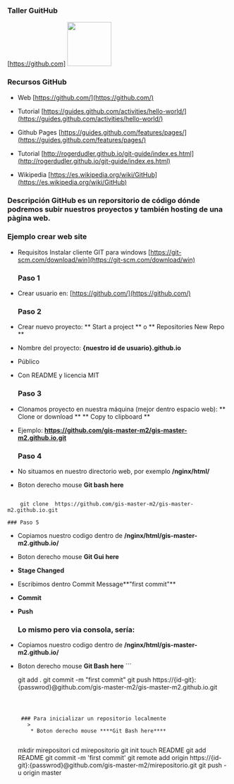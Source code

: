 
  ### Taller GuitHub 
   [https://github.com]
<img src="https://assets-cdn.github.com/images/modules/logos_page/GitHub-Logo" width="100"> 
       

 
###  Recursos GitHub

* Web
[https://github.com/](https://github.com/)

* Tutorial
[https://guides.github.com/activities/hello-world/](https://guides.github.com/activities/hello-world/)

* Github Pages
[https://guides.github.com/features/pages/](https://guides.github.com/features/pages/)

* Tutorial
[http://rogerdudler.github.io/git-guide/index.es.html](http://rogerdudler.github.io/git-guide/index.es.html)

* Wikipedia
[https://es.wikipedia.org/wiki/GitHub](https://es.wikipedia.org/wiki/GitHub)

    


    
### Descripción GitHub es un reporsitorio de código dónde podremos subir nuestros proyectos y también hosting de una pàgina web.
### Ejemplo crear web site

* Requisitos Instalar cliente GIT para windows [https://git-scm.com/download/win](https://git-scm.com/download/win)

     
    ### Paso 1

* Crear usuario en: [https://github.com/](https://github.com/)

     
    ### Paso 2

* Crear nuevo proyecto: ** Start a project ** o ** Repositories <i class="fa fa-arrow-right" aria-hidden="true"></i>New Repo **
* Nombre del proyecto: **{nuestro id de usuario}.github.io**
* Público
* Con README y licencia MIT
     
    ### Paso 3

* Clonamos proyecto en nuestra máquina (mejor dentro espacio web): ** Clone or download **<i class="fa fa-arrow-right" aria-hidden="true"></i> ** Copy to clipboard **
* Ejemplo: **https://github.com/gis-master-m2/gis-master-m2.github.io.git**
     
    ### Paso 4

* No situamos en nuestro directorio web, por exemplo **/nginx/html/**
* Boton derecho mouse **Git bash here**
``` 
    git clone  https://github.com/gis-master-m2/gis-master-m2.github.io.git
   ```  
     
    ### Paso 5

* Copiamos nuestro codigo dentro de **/nginx/html/gis-master-m2.github.io/**
* Boton derecho mouse **Git Gui here**
* **Stage Changed**
* Escribimos dentro Commit Message**"first commit"**
* **Commit**
* **Push**
     

    ### Lo mismo pero via consola, sería:

* Copiamos nuestro codigo dentro de **/nginx/html/gis-master-m2.github.io/**
* Boton derecho mouse ****Git Bash here****
		``` 
	git add .
	git commit -m "first commit"
	git push https://{id-git}:{passwrod}@github.com/gis-master-m2/gis-master-m2.github.io.git
   ```  
     

	### Para inicializar un repositorio localmente
	  > 
	   * Boton derecho mouse ****Git Bash here****
	   
	```  
	mkdir mirepositori
	cd mirepositorio
	git init
	touch README
	git add README
	git commit -m 'first commit'
	git remote add origin https://{id-git}:{passwrod}@github.com/gis-master-m2/mirepositorio.git
	git push -u origin master
	  
	 
	  
	  
    
  